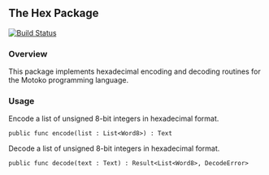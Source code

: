 ## The Hex Package

[![Build Status](https://travis-ci.org/enzoh/mo-hex.svg?branch=master)](https://travis-ci.org/enzoh/mo-hex?branch=master)

### Overview

This package implements hexadecimal encoding and decoding routines for the
Motoko programming language.

### Usage

Encode a list of unsigned 8-bit integers in hexadecimal format.
```motoko
public func encode(list : List<Word8>) : Text
```

Decode a list of unsigned 8-bit integers in hexadecimal format.
```motoko
public func decode(text : Text) : Result<List<Word8>, DecodeError>
```
